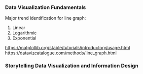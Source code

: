 

### Data Visualization Fundamentals

Major trend identification for line graph:
1. Linear
2. Logarithmic 
3. Exponential 

https://matplotlib.org/stable/tutorials/introductory/usage.html
https://datavizcatalogue.com/methods/line_graph.html


### Storytelling Data Visualization and Information Design

